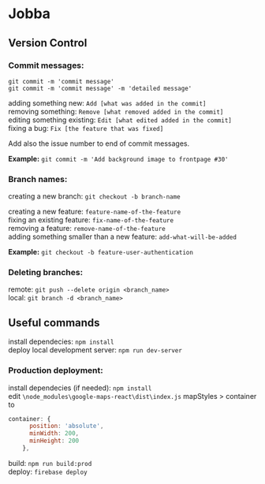 # Jobba

## Version Control

### Commit messages:

`git commit -m 'commit message'`<br>
`git commit -m 'commit message' -m 'detailed message'`<br>

adding something new: `Add [what was added in the commit]`<br>
removing something: `Remove [what removed added in the commit]`<br>
editing something existing: `Edit [what edited added in the commit]`<br>
fixing a bug: `Fix [the feature that was fixed]`<br>

Add also the issue number to end of commit messages.

**Example:** `git commit -m 'Add background image to frontpage #30'`

### Branch names:

creating a new branch: `git checkout -b branch-name`

creating a new feature: `feature-name-of-the-feature`<br>
fixing an existing feature: `fix-name-of-the-feature`<br>
removing a feature: `remove-name-of-the-feature`<br>
adding something smaller than a new feature: `add-what-will-be-added`<br>

**Example:** `git checkout -b feature-user-authentication`

### Deleting branches:

remote: `git push --delete origin <branch_name>`<br>
local: `git branch -d <branch_name>`

## Useful commands

install dependecies: `npm install`<br>
deploy local development server: `npm run dev-server`

### Production deployment:

install dependecies (if needed): `npm install`<br>
edit `\node_modules\google-maps-react\dist\index.js` mapStyles > container to <br>
```javascript
container: {
      position: 'absolute',
      minWidth: 200,
      minHeight: 200
    },
```
build: `npm run build:prod`<br>
deploy: `firebase deploy`
